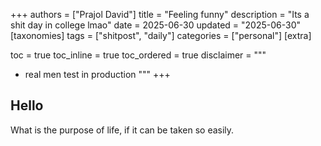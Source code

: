 
+++
authors = ["Prajol David"]
title = "Feeling funny"
description = "Its a shit day in college lmao"
date = 2025-06-30
updated = "2025-06-30"
[taxonomies]
tags = ["shitpost", "daily"]
categories = ["personal"]
[extra]

toc = true
toc_inline = true
toc_ordered = true
disclaimer = """
- real men test in production
"""
+++

## Hello
What is the purpose of life, if it can be taken so easily.
